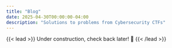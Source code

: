 ```yaml
---
title: "Blog"
date: 2025-04-30T00:00:00-04:00
description: "Solutions to problems from Cybersecurity CTFs"
---
```

{{< lead >}}
Under construction, check back later! :robot:
{{< /lead >}}
